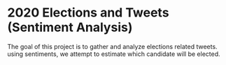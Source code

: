 # 2020 Elections and Tweets (Sentiment Analysis)

<!-- badges: start -->

<!-- badges: end -->

The goal of this project is to gather and analyze elections related tweets. using sentiments, we attempt to estimate which candidate will be elected.
